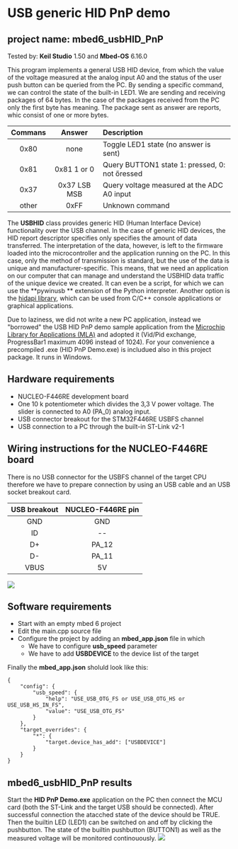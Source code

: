 # USB generic HID PnP demo
## project name: mbed6_usbHID_PnP
Tested by: **Keil Studio** 1.50 and **Mbed-OS** 6.16.0

This program implements a general USB HID device, from which the value of the voltage measured 
at the analog input A0 and the status of the user push button can be queried from the PC. 
By sending a specific command, we can control the state of the built-in LED1.
We are sending and receiving packages of 64 bytes. 
In the case of the packages received from the PC only the first byte has meaning.
The package sent as answer are reports, whic consist of one or more bytes.

| Commans | Answer | Description                                    |
|:-------:|:------:|:-----------------------------------------------|
| 0x80| none | Toggle LED1 state (no answer is sent)                |
| 0x81| 0x81 1 or 0| Query BUTTON1 state 1: pressed, 0: not őressed |
| 0x37| 0x37 LSB MSB| Query voltage measured at the ADC A0 input    |
| other| 0xFF| Unknown command                                      |

The **USBHID** class provides generic HID (Human Interface Device) functionality over the USB channel. 
In the case of generic HID devices, the HID report descriptor specifies 
only specifies the amount of data transferred. The interpretation of the data, however, is left to the firmware 
loaded into the microcontroller and the application running on the PC. In this case, only the method 
of transmission is standard, but the use of the data is unique and manufacturer-specific.
This means, that we need an application on our computer that can manage and understand the USBHID 
data traffic of the unique device we created. It can even be a script, for which we can use the **pywinusb ** 
extension of the Python interpreter. Another option is the [hidapi library](https://github.com/libusb/hidapi), 
which can be used from C/C++ console applications or graphical applications.

Due to laziness, we did not write a new PC application, instead we "borrowed" the USB HID PnP demo sample application from the 
[Microchip Library for Applications (MLA)](https://www.microchip.com/en-us/tools-resources/develop/libraries/microchip-libraries-for-applications) 
and adopted it (Vid/Pid exchange, ProgressBar1 maximum 4096 instead of 1024).
For your convenience a precompiled .exe (HID PnP Demo.exe) is includued also in this project package. It runs in Windows.



## Hardware requirements
* NUCLEO-F446RE development board
* One 10 k potentiometer which divides the 3,3 V power voltage. The slider is connected to A0 (PA_0) analog input.
* USB connector breakout for the STM32F446RE USBFS channel
* USB connection to a PC through the built-in ST-Link v2-1

## Wiring instructions for the NUCLEO-F446RE board

There is no USB connector for the USBFS channel of the target CPU therefore we have to prepare connection
by using an USB cable and an USB socket breakout card.

| USB breakout  | NUCLEO-F446RE pin   |
|:-------:|:-----: |
|  GND    |GND     | 
|  ID     | --     | 
|  D+     | PA_12  |
|  D-     | PA_11  | 
|  VBUS   | 5V     | 



![](./images/usbhid_pnp__wiring.png)


## Software requirements
* Start with an empty mbed 6 project
* Edit the main.cpp source file
* Configure the project by adding an **mbed_app.json** file in which
    * We have to configure **usb_speed** parameter
    * We have to add **USBDEVICE** to the device list of the target

Finally the **mbed_app.json** sholuld look like this: 

```
{
    "config": {
        "usb_speed": {
            "help": "USE_USB_OTG_FS or USE_USB_OTG_HS or USE_USB_HS_IN_FS",
            "value": "USE_USB_OTG_FS"
        }
    },
    "target_overrides": {
        "*": {
            "target.device_has_add": ["USBDEVICE"]
        }
    }
}
```
## mbed6_usbHID_PnP results
Start the **HID PnP Demo.exe** application on the PC then connect the MCU card
(both the ST-Link and the target USB should be connected).
After successful connection the atacched state of the device should be TRUE.
Then the builtin LED (LED1) can be switched on and off by clicking the pushbutton.
The state of the builtin pushbutton (BUTTON1) as well as the measured voltage 
will be monitored continouously.
![](./images/mbed6_usbCDC.png)

